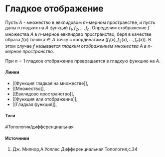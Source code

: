# Гладкое отображение
Пусть $A$ - множество в евклидовом $m$-мерном пространстве, и пусть даны $n$ гладких на $A$ функций $f_{1},f_{2},\dots,f_{n}$. Определим отображение $f$ множества $A$ в $n$-мерное евклидово пространство, беря в качестве образа $f(x)$ точки $x\in A$ точку с координатами $(f_{1}(x),f_{2}(x),\dots,f_{n}(x))$. В этом случае $f$ называется *гладким отображением множества $A$ в $n$-мерное пространство.*

При $n=1$ гладкое отображение превращается в гладкую функцию на $A$.

#### Линки
- [[Функция гладкая на множестве]],
- [[Множество]],
- [[Евклидово пространство]],
- [[Функция или отображение]],
- [[Гладкая функция]],
#### Тэги
 #Топология/дифференциальная 
#### Источники
1. Дж. Милнор,А.Уоллес Дифференциальная Топология,с.34